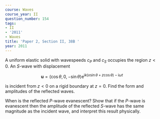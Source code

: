 ```yaml
---
course: Waves
course_year: II
question_number: 154
tags:
- II
- '2011'
- Waves
title: 'Paper 2, Section II, 38B '
year: 2011
---
```




A uniform elastic solid with wavespeeds $c_{P}$ and $c_{S}$ occupies the region $z<0$. An $S$-wave with displacement

$$\mathbf{u}=(\cos \theta, 0,-\sin \theta) \mathrm{e}^{\mathrm{i} k(x \sin \theta+z \cos \theta)-\mathrm{i} \omega t}$$

is incident from $z<0$ on a rigid boundary at $z=0$. Find the form and amplitudes of the reflected waves.

When is the reflected $P$-wave evanescent? Show that if the $P$-wave is evanescent then the amplitude of the reflected $S$-wave has the same magnitude as the incident wave, and interpret this result physically.